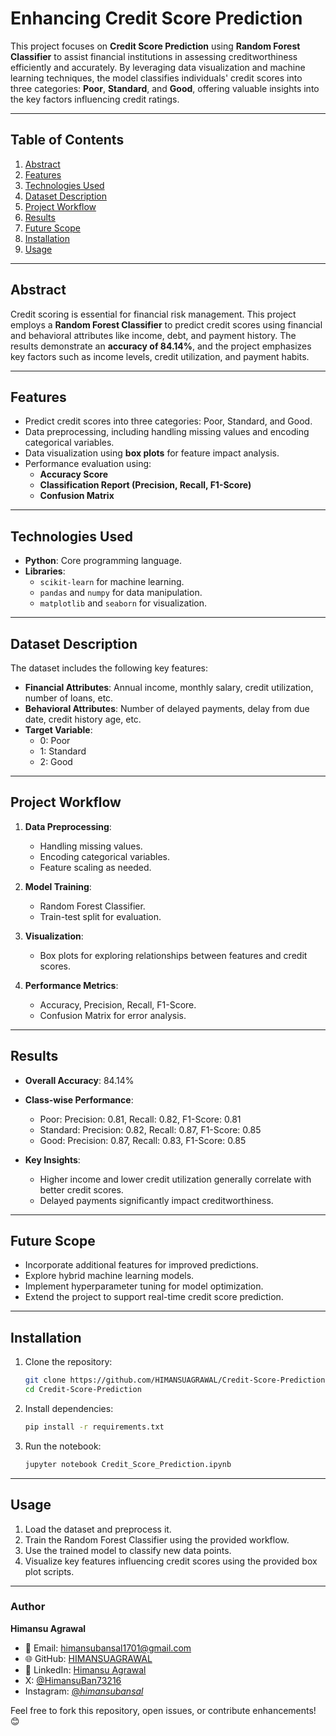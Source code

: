 # Enhancing Credit Score Prediction

This project focuses on **Credit Score Prediction** using **Random Forest Classifier** to assist financial institutions in assessing creditworthiness efficiently and accurately. By leveraging data visualization and machine learning techniques, the model classifies individuals' credit scores into three categories: **Poor**, **Standard**, and **Good**, offering valuable insights into the key factors influencing credit ratings.

---

## Table of Contents

1. [Abstract](#abstract)  
2. [Features](#features)  
3. [Technologies Used](#technologies-used)  
4. [Dataset Description](#dataset-description)  
5. [Project Workflow](#project-workflow)  
6. [Results](#results)  
7. [Future Scope](#future-scope)  
8. [Installation](#installation)  
9. [Usage](#usage)  

---

## Abstract

Credit scoring is essential for financial risk management. This project employs a **Random Forest Classifier** to predict credit scores using financial and behavioral attributes like income, debt, and payment history. The results demonstrate an **accuracy of 84.14%**, and the project emphasizes key factors such as income levels, credit utilization, and payment habits.

---

## Features

- Predict credit scores into three categories: Poor, Standard, and Good.
- Data preprocessing, including handling missing values and encoding categorical variables.
- Data visualization using **box plots** for feature impact analysis.
- Performance evaluation using:
  - **Accuracy Score**
  - **Classification Report (Precision, Recall, F1-Score)**
  - **Confusion Matrix**

---

## Technologies Used

- **Python**: Core programming language.  
- **Libraries**:  
  - `scikit-learn` for machine learning.  
  - `pandas` and `numpy` for data manipulation.  
  - `matplotlib` and `seaborn` for visualization.  

---

## Dataset Description

The dataset includes the following key features:  
- **Financial Attributes**: Annual income, monthly salary, credit utilization, number of loans, etc.  
- **Behavioral Attributes**: Number of delayed payments, delay from due date, credit history age, etc.  
- **Target Variable**:  
  - 0: Poor  
  - 1: Standard  
  - 2: Good  

---

## Project Workflow

1. **Data Preprocessing**:  
   - Handling missing values.  
   - Encoding categorical variables.  
   - Feature scaling as needed.  

2. **Model Training**:  
   - Random Forest Classifier.  
   - Train-test split for evaluation.  

3. **Visualization**:  
   - Box plots for exploring relationships between features and credit scores.  

4. **Performance Metrics**:  
   - Accuracy, Precision, Recall, F1-Score.  
   - Confusion Matrix for error analysis.  

---

## Results

- **Overall Accuracy**: 84.14%  
- **Class-wise Performance**:  
  - Poor: Precision: 0.81, Recall: 0.82, F1-Score: 0.81  
  - Standard: Precision: 0.82, Recall: 0.87, F1-Score: 0.85  
  - Good: Precision: 0.87, Recall: 0.83, F1-Score: 0.85  

- **Key Insights**:  
  - Higher income and lower credit utilization generally correlate with better credit scores.  
  - Delayed payments significantly impact creditworthiness.  

---

## Future Scope

- Incorporate additional features for improved predictions.  
- Explore hybrid machine learning models.  
- Implement hyperparameter tuning for model optimization.  
- Extend the project to support real-time credit score prediction.  

---

## Installation

1. Clone the repository:  
   ```bash
   git clone https://github.com/HIMANSUAGRAWAL/Credit-Score-Prediction.git
   cd Credit-Score-Prediction
   ```

2. Install dependencies:  
   ```bash
   pip install -r requirements.txt
   ```

3. Run the notebook:  
   ```bash
   jupyter notebook Credit_Score_Prediction.ipynb
   ```

---

## Usage

1. Load the dataset and preprocess it.  
2. Train the Random Forest Classifier using the provided workflow.  
3. Use the trained model to classify new data points.  
4. Visualize key features influencing credit scores using the provided box plot scripts.  

---

### Author  

**Himansu Agrawal**  
- 📧 Email: [himansubansal1701@gmail.com](mailto:himansubansal1701@gmail.com)  
- 🌐 GitHub: [HIMANSUAGRAWAL](https://github.com/HIMANSUAGRAWAL)  
- 🔗 LinkedIn: [Himansu Agrawal](https://www.linkedin.com/in/himansu-agrawal-45410333b/)  
- X: [@HimansuBan73216](https://x.com/HimansuBan73216)  
- Instagram: [@_himansubansal_](https://www.instagram.com/_himansubansal_/)

Feel free to fork this repository, open issues, or contribute enhancements! 😊
